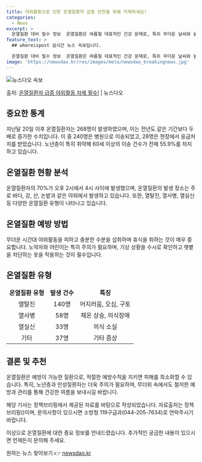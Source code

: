 ```yaml
---
title: 야외활동으로 인한 온열질환자 급증 안전을 위해 자제하세요!
categories:
  - News
excerpt: >
  온열질환 대비 필수 정보  온열질환은 여름철 대표적인 건강 문제로, 특히 무더운 날씨와 높은 습도에서 쉽게 …
feature_text: >
  ## whereispost 실시간 뉴스 속보입니다.

  온열질환 대비 필수 정보  온열질환은 여름철 대표적인 건강 문제로, 특히 무더운 날씨와 높은 습도에서 쉽게 …
image: 'https://newsdao.kr/res/images/meta/newsdao_breakingnews.jpg'
---
```


![뉴스다오 속보](https://newsdao.kr/res/images/meta/newsdao_breakingnews.jpg)

<p>출처: <a href="https://newsdao.kr/4417" rel="dofollow">온열질환자 급증 야외활동 자제 필수!</a> | 뉴스다오</p>

<h2 data-ke-size="size26">중요한 통계</h2>
<p data-ke-size="size16">지난달 20일 이후 온열질환자는 268명이 발생하였으며, 이는 전년도 같은 기간보다 두 배로 증가한 수치입니다. 이 중 240명은 병원으로 이송되었고, 28명은 현장에서 응급처치를 받았습니다. 노년층이 특히 취약해 60세 이상의 이송 건수가 전체 55.9%를 차지하고 있습니다.</p>

<h2 data-ke-size="size26">온열질환 현황 분석</h2>
<p data-ke-size="size16">온열질환자의 70%가 오후 2시에서 4시 사이에 발생했으며, 온열질환의 발생 장소는 주로 바다, 강, 산, 논밭과 같은 야외에서 발생하고 있습니다. 또한, 열탈진, 열사병, 열실신 등 다양한 온열질환 유형이 나타나고 있습니다.</p>

<h2 data-ke-size="size26">온열질환 예방 방법</h2>
<p data-ke-size="size16">무더운 시간대 야외활동을 피하고 충분한 수분을 섭취하며 휴식을 취하는 것이 매우 중요합니다. 노약자와 어린이는 특히 주의가 필요하며, 기상 상황을 수시로 확인하고 햇볕을 차단하는 옷을 착용하는 것이 필수입니다.</p>

<h2 data-ke-size="size26">온열질환 유형</h2>
<table>
	<thead>
		<tr></tr>
	</thead>
	<tbody>
		<tr>
			<td style="text-align: center; height: 17px;"><b>온열질환 유형</b></td>
			<td style="text-align: center; height: 17px;"><b>발생 건수</b></td>
			<td style="text-align: center; height: 17px;"><b>특징</b></td>
		</tr>
		<tr>
			<td style="text-align: center; height: 17px;">열탈진</td>
			<td style="text-align: center; height: 17px;">140명</td>
			<td style="text-align: center; height: 17px;">어지러움, 오심, 구토</td>
		</tr>
		<tr>
			<td style="text-align: center; height: 17px;">열사병</td>
			<td style="text-align: center; height: 17px;">58명</td>
			<td style="text-align: center; height: 17px;">체온 상승, 의식장애</td>
		</tr>
		<tr>
			<td style="text-align: center; height: 17px;">열실신</td>
			<td style="text-align: center; height: 17px;">33명</td>
			<td style="text-align: center; height: 17px;">의식 소실</td>
		</tr>
		<tr>
			<td style="text-align: center; height: 17px;">기타</td>
			<td style="text-align: center; height: 17px;">37명</td>
			<td style="text-align: center; height: 17px;">기타 증상</td>
		</tr>
	</tbody>
</table>

<h2 data-ke-size="size26">결론 및 추천</h2>
<p data-ke-size="size16">온열질환은 예방이 가능한 질환으로, 적절한 예방수칙을 지키면 피해를 최소화할 수 있습니다. 특히, 노년층과 만성질환자는 더욱 주의가 필요하며, 무더위 속에서도 철저한 예방과 관리를 통해 건강한 여름을 보내시길 바랍니다.</p>

<p data-ke-size="size16">해당 기사는 정책브리핑에서 제공된 자료를 바탕으로 작성되었습니다. 자료출처는 정책브리핑()이며, 문의사항이 있으시면 소방청 119구급과(044-205-7634)로 연락주시기 바랍니다.</p>

이상으로 온열질환에 대한 중요 정보를 안내드렸습니다. 추가적인 궁금한 내용이 있으시면 언제든지 문의해 주세요. 

원하는 뉴스 찾아보기 👉 <a href="https://newsdao.kr" rel="dofollow">newsdao.kr</a>


